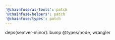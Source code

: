 ```yaml
---
'@chainfuse/ai-tools': patch
'@chainfuse/helpers': patch
'@chainfuse/types': patch
---
```


deps(semver-minor): bump @types/node, wrangler
